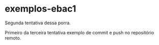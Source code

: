 # exemplos-ebac1
Segunda tentativa dessa porra.

Primeiro da terceira tentativa exemplo de commit e push no repositório remoto.